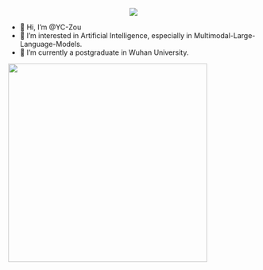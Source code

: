 <p align="center">
<img src="https://capsule-render.vercel.app/api?type=waving&color=timeGradient&height=300&&section=header&text=HI%20THERE!&fontSize=90&fontAlign=50&fontAlignY=30&desc=I%20am%YC-Zou!&descAlign=50&descSize=30&descAlignY=60&animation=twinkling">
</p>

- 👋 Hi, I’m @YC-Zou
- 👀 I’m interested in Artificial Intelligence, especially in Multimodal-Large-Language-Models.
- 🌱 I’m currently a postgraduate in Wuhan University.

<img align="center" width="400" src="https://github-readme-stats.vercel.app/api?username=YC-Zou&theme=transparent&include_all_commits=true&show_icons=true&hide_border=true" />

